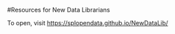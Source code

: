 #Resources for New Data Librarians

To open, visit <a href="https://splopendata.github.io/NewDataLib/">https://splopendata.github.io/NewDataLib/</a>
